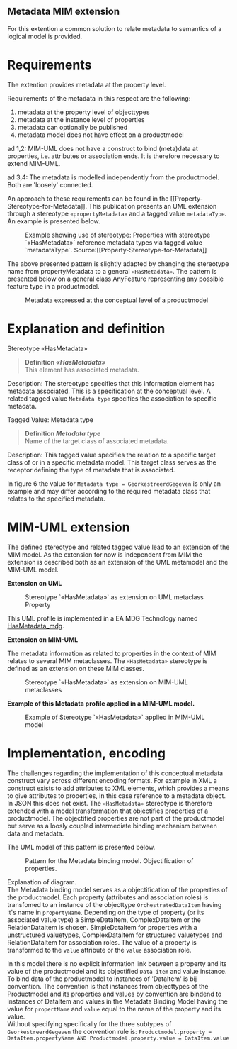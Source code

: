 ## Metadata MIM extension

For this extention a common solution to relate metadata to semantics of a logical model is provided.


# Requirements

The extention provides metadata at the property level.

Requirements of the metadata in this respect are the following:

1. metadata at the property level of objecttypes
2. metadata at the instance level of properties
3. metadata can optionally be published
4. metadata model does not have effect on a productmodel


ad 1,2: MIM-UML does not have a construct to bind (meta)data at properties, i.e. attributes or association ends. It is therefore necessary to extend MIM-UML.

ad 3,4: The metadata is modelled independently from the productmodel. Both are 'loosely' connected.

An approach to these requirements can be found in the [[Property-Stereotype-for-Metadata]]. This publication presents an UML extension through a stereotype `«propertyMetadata»` and a tagged value `metadataType`. An example is presented below.

<figure id="Figure_1">
<img src="media/example_extension.png" alt="">
<figcaption>Example showing use of stereotype: Properties with stereotype `«HasMetadata»` reference metadata types via tagged value `metadataType`. Source:[[Property-Stereotype-for-Metadata]]</figcaption>
</figure>


The above presented pattern is slightly adapted by changing the stereotype name from propertyMetadata to a general `«HasMetadata»`. The pattern is presented below on a general class AnyFeature representing any possible feature type in a productmodel.

<figure id="ProductmodelProxy">
<img src="media/ProductmodelProxy.png" alt="">
<figcaption>Metadata expressed at the conceptual level of a productmodel</figcaption>
</figure>

# Explanation and definition

Stereotype «HasMetadata»
>   **Definition <dfn>«HasMetadata»</dfn>**  
>   This element has associated metadata.

Description:
The stereotype specifies that this information element has metadata associated. This is a specification at the conceptual level. A related tagged value `Metadata type` specifies the association to specific metadata.

Tagged Value: Metadata type
>   **Definition <dfn>Metadata type</dfn>**  
>   Name of the target class of associated metadata.

Description:
This tagged value specifies the relation to a specific target class of or in a specific metadata model. This target class serves as the receptor defining the type of metadata that is associated.

In figure 6 the value for `Metadata type = GeorkestreerdGegeven` is only an example and may differ according to the required metadata class that relates to the specified metadata.

# MIM-UML extension

The defined stereotype and related tagged value lead to an extension of the MIM model. As the extension for now is independent from MIM the extension is described both as an extension of the UML metamodel and the MIM-UML model.

**Extension on UML**

<figure id="Figure_3">
<img src="media/UML extension.png" alt="">
<figcaption>Stereotype `«HasMetadata»` as extension on UML metaclass Property</figcaption>
</figure>

This UML profile is implemented in a EA MDG Technology named [HasMetadata_mdg](UML-profile/HasMetadata_mdg_build01.xml).

**Extension on MIM-UML**

The metadata information as related to properties in the context of MIM relates to several MIM metaclasses. The `«HasMetadata»` stereotype is defined as an extension on these MIM classes.

<figure id="Figure_4">
<img src="media/MIM hasMetadata extensie.png" alt="">
<figcaption>Stereotype `«HasMetadata»` as extension on MIM-UML metaclasses</figcaption>
</figure>
 
 
 **Example of this Metadata profile applied in a MIM-UML model.**
 
 <figure id="Figure_5">
<img src="media/Example_gebouw.png" alt="">
<figcaption>Example of Stereotype `«HasMetadata»` applied in MIM-UML model</figcaption>
</figure>

# Implementation, encoding

The challenges regarding the implementation of this conceptual metadata construct vary across different encoding formats. For example in XML a construct exists to add attributes to XML elements, which provides a means to give attributes to properties, in this case reference to a metadata object. In JSON this does not exist. The `«HasMetadata»` stereotype is therefore extended with a model transformation that objectifies properties of a productmodel. The objectified properties are not part of the productmodel but serve as a loosly coupled intermediate binding mechanism between data and metadata.

The UML model of this pattern is presented below.


<figure id="Figure_6">
<img src="media/Binding model.png" alt="">
<figcaption>Pattern for the Metadata binding model. Objectification of properties.</figcaption>
</figure>


Explanation of diagram.  
The Metadata binding model serves as a objectification of the properties of the productmodel. Each property (attributes and association roles) is transfomed to an instance of the objecttype `OrchestratedDataItem` having it's name in `propertyName`. Depending on the type of property (or its associated value type) a SimpleDataItem, ComplexDataItem or the RelationDataItem is chosen.
SimpleDataItem for properties with a unstructured valuetypes, ComplexDataItem for structured valuetypes and RelationDataItem for association roles.
The value of a property is transformed to the `value` attribute or the `value` association role.

In this model there is no explicit information link between a property and its value of the productmodel and its objectified `Data item` and value instance. To bind data of the productmodel to instances of 'DataItem' is bij convention. The convention is that instances from objecttypes of the Productmodel and its properties and values by convention are bindend to instances of DataItem and values in the Metadata Binding Model having the value for `propertName` and `value` equal to the name of the property and its value.  
Without specifying specifically for the three subtypes of `GeorkestreerdGegeven` the convention rule is: `Productmodel.property = DataItem.propertyName AND Productmodel.property.value = DataItem.value`

